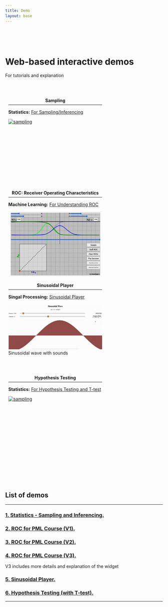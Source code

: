 ```yaml
---
title: Demo
layout: base
---
```

<br>
<br>
<br>

# Web-based interactive demos

For tutorials and explanation

<br>
<br>


<div style="width:90%">
  <div class="column-box" style="width: 300px; margin:10px;">
    <div class="card" style="height: 280px;padding-top:5px;">
    <center><b>Sampling</b></center>
    <hr style="margin-top:5px;margin-bottom:0px;">
        <div class="card-body">
          <p><strong>Statistics:</strong> <a class="reference external" href="./Stats/sampling" target="_blank">For Sampling/Inferencing</a></p>
          <a class="reference external image-reference" href="./Stats/sampling" target="_blank">
          <img alt="sampling" src="./GIFs/stats_sampling_demo.gif" target="_blank" style="width: 300px;"/></a>
      </div>
    </div>
  </div>
  <div class="column-box" style="width: 300px;margin:10px;">
    <div class="card" style="height: 280px;padding-top:5px;">
    <center><b>ROC: Receiver Operating Characteristics</b></center>
    <hr style="margin-top:5px;margin-bottom:0px;">
      <div class="card-body">
      <p><strong>Machine Learning:</strong> <a class="reference external" href="./ML/roc_v3.html" target="_blank">For Understanding ROC</a></p>
      <a class="reference external image-reference" href="./ML/roc_v3.html" target="_blank">
          <img alt="ml_roc_demo"
          src="./GIFs/ml_roc_demo.gif" target="_blank"  style="width: 300px;"/></a>
      </div>
    </div>
  </div>
  <div class="column-box" style="width: 300px;margin:10px;">
    <div class="card" style="height: 280px;padding-top:5px;">
    <center><b>Sinusoidal Player</b></center>
    <hr style="margin-top:5px;margin-bottom:0px;">
      <div class="card-body">
      <p><strong>Singal Processing:</strong> <a class="reference external" href="./SP/sinusoidal_player.html" target="_blank">Sinusoidal Player</a></p>
      <a class="reference external image-reference" href="./SP/sinusoidal_player.html" target="_blank">
          <img alt="Sinusoidal Player"
          src="./GIFs/sinusoidalplayer_demo.gif" target="_blank"  style="width: 300px;"/></a>
      Sinusoidal wave with sounds
      </div>
    </div>
  </div>
  <div class="column-box" style="width: 300px; margin:10px;">
    <div class="card" style="height: 280px;padding-top:5px;">
    <center><b>Hypothesis Testing</b></center>
    <hr style="margin-top:5px;margin-bottom:0px;">
        <div class="card-body">
          <p><strong>Statistics:</strong> <a class="reference external" href="./Stats/hypothesis" target="_blank">For Hypothesis Testing and T-test</a></p>
          <a class="reference external image-reference" href="./Stats/hypothesis" target="_blank">
          <img alt="sampling" src="./GIFs/stats_sampling_demo.gif" target="_blank" style="width: 300px;"/></a>
      </div>
    </div>
  </div>
</div>

<br>
<br>
<br>

  <h2>List of demos</h2>
  <hr>
  <h3 id="about"><a href='./Stats/sampling' target="_blank">1. Statistics - Sampling and Inferencing.</a></h3>
  <h3 id="about"><a href='./ML/roc_v1.html' target="_blank">2. ROC for PML Course (V1).</a></h3>
  <h3 id="about"><a href='./ML/roc_v2.html' target="_blank">3. ROC for PML Course (V2).</a></h3>
  <h3 id="about"><a href='./ML/roc_v3.html' target="_blank">4. ROC for PML Course (V3).</a></h3><p> V3 includes more details and explanation of the widget</p>
  <h3 id="about"><a href='./SP/sinusoidal_player.html' target="_blank">5. Sinusoidal Player.</a></h3>
  <h3 id="about"><a href='./Stats/hypothesis' target="_blank">6. Hypothesis Testing (with T-test).</a></h3>
  <hr>






